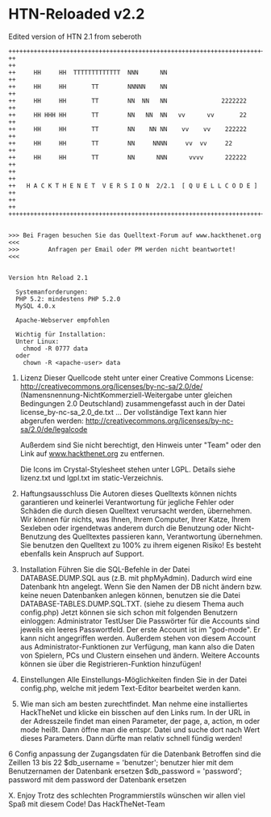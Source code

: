 # HTN-Reloaded v2.2
Edited version of HTN 2.1 from seberoth



    +++++++++++++++++++++++++++++++++++++++++++++++++++++++++++++++++++++++++
    ++                                                                     ++
    ++     HH     HH  TTTTTTTTTTTTT  NNN      NN                           ++
    ++     HH     HH       TT        NNNNN    NN                           ++
    ++     HH     HH       TT        NN  NN   NN               2222222     ++
    ++     HH HHH HH       TT        NN   NN  NN   vv      vv       22     ++
    ++     HH     HH       TT        NN    NN NN    vv    vv    222222     ++
    ++     HH     HH       TT        NN     NNNN     vv  vv     22         ++
    ++     HH     HH       TT        NN      NNN      vvvv      222222     ++
    ++                                                                     ++
    ++   H A C K T H E N E T  V E R S I O N  2/2.1  [ Q U E L L C O D E ]  ++
    ++                                                                     ++
    +++++++++++++++++++++++++++++++++++++++++++++++++++++++++++++++++++++++++


    >>> Bei Fragen besuchen Sie das Quelltext-Forum auf www.hackthenet.org <<<
    >>>        Anfragen per Email oder PM werden nicht beantwortet!        <<<

    
    Version htn Reload 2.1

      Systemanforderungen:
      PHP 5.2: mindestens PHP 5.2.0
      MySQL 4.0.x
    
      Apache-Webserver empfohlen
      
      Wichtig für Installation:
      Unter Linux:
        chmod -R 0777 data
      oder
        chown -R <apache-user> data           
    
1. Lizenz
   Dieser Quellcode steht unter einer Creative Commons License:
   http://creativecommons.org/licenses/by-nc-sa/2.0/de/
   (Namensnennung-NichtKommerziell-Weitergabe unter gleichen Bedingungen 2.0 Deutschland)
   zusammengefasst auch in der Datei license_by-nc-sa_2.0_de.txt ...
   Der vollständige Text kann hier abgerufen werden: http://creativecommons.org/licenses/by-nc-sa/2.0/de/legalcode
   
   Außerdem sind Sie nicht berechtigt, den Hinweis unter "Team" oder den Link auf www.hackthenet.org zu entfernen.
   
   Die Icons im Crystal-Stylesheet stehen unter LGPL. Details siehe lizenz.txt und
   lgpl.txt im static-Verzeichnis.

2. Haftungsausschluss
   Die Autoren dieses Quelltexts können nichts garantieren und keinerlei Verantwortung
   für jegliche Fehler oder Schäden die durch diesen Quelltext verursacht werden, übernehmen.
   Wir können für nichts, was Ihnen, Ihrem Computer, Ihrer Katze, Ihrem Sexleben oder irgendetwas
   anderem durch die Benutzung oder Nicht-Benutzung des Quelltextes passieren kann, Verantwortung
   übernehmen. Sie benutzen den Quelltext zu 100% zu ihrem eigenen Risiko!
   Es besteht ebenfalls kein Anspruch auf Support.
   
3. Installation
   Führen Sie die SQL-Befehle in der Datei DATABASE.DUMP.SQL aus (z.B. mit phpMyAdmin).
   Dadurch wird eine Datenbank htn angelegt.
   Wenn Sie den Namen der DB nicht ändern bzw. keine neuen Datenbanken anlegen können,
   benutzen sie die Datei DATABASE-TABLES.DUMP.SQL.TXT.
   (siehe zu diesem Thema auch config.php)
   Jetzt können sie sich schon mit folgenden Benutzern einloggen:
    Administrator
    TestUser
   Die Passwörter für die Accounts sind jeweils ein leeres Passwortfeld. Der erste
   Account ist im "god-mode". Er kann nicht angegriffen werden. Außerdem stehen
   von diesem Account aus Administrator-Funktionen zur Verfügung, man kann also die Daten
   von Spielern, PCs und Clustern einsehen und ändern.
   Weitere Accounts können sie über die Registrieren-Funktion hinzufügen!

4. Einstellungen
   Alle Einstellungs-Möglichkeiten finden Sie in der Datei config.php, welche mit jedem Text-Editor bearbeitet
   werden kann.

5. Wie man sich am besten zurechtfindet.
   Man nehme eine installiertes HackTheNet und klicke ein bisschen auf den Links rum.
   In der URL in der Adresszeile findet man einen Parameter, der page, a, action, m oder
   mode heißt.
   Dann öffne man die entspr. Datei und suche dort nach Wert dieses Parameters. Dann dürfte
   man relativ schnell fündig werden!

6  Config anpassung der Zugangsdaten für die Datenbank
   Betroffen sind die Zeillen 13 bis 22
   $db_username = 'benutzer';  benutzer hier mit dem Benutzernamen der Datenbank ersetzen
   $db_password = 'password';  password mit dem password der Datenbank ersetzen
   
X. Enjoy
   Trotz des schlechten Programmierstils wünschen wir allen viel Spaß mit diesem Code!
   Das HackTheNet-Team
